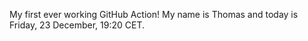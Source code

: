 My first ever working GitHub Action!
My name is Thomas and today is Friday, 23 December, 19:20 CET. 
